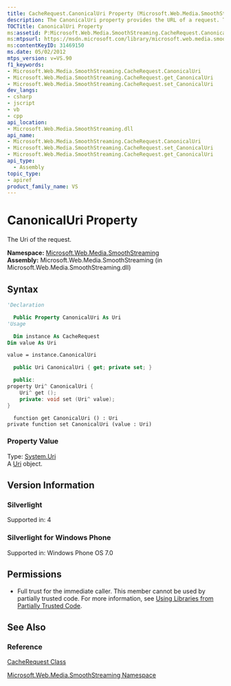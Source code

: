 ```yaml
---
title: CacheRequest.CanonicalUri Property (Microsoft.Web.Media.SmoothStreaming)
description: The CanonicalUri property provides the URL of a request. This page details the code syntax used.
TOCTitle: CanonicalUri Property
ms:assetid: P:Microsoft.Web.Media.SmoothStreaming.CacheRequest.CanonicalUri
ms:mtpsurl: https://msdn.microsoft.com/library/microsoft.web.media.smoothstreaming.cacherequest.canonicaluri(v=VS.90)
ms:contentKeyID: 31469150
ms.date: 05/02/2012
mtps_version: v=VS.90
f1_keywords:
- Microsoft.Web.Media.SmoothStreaming.CacheRequest.CanonicalUri
- Microsoft.Web.Media.SmoothStreaming.CacheRequest.get_CanonicalUri
- Microsoft.Web.Media.SmoothStreaming.CacheRequest.set_CanonicalUri
dev_langs:
- csharp
- jscript
- vb
- cpp
api_location:
- Microsoft.Web.Media.SmoothStreaming.dll
api_name:
- Microsoft.Web.Media.SmoothStreaming.CacheRequest.CanonicalUri
- Microsoft.Web.Media.SmoothStreaming.CacheRequest.set_CanonicalUri
- Microsoft.Web.Media.SmoothStreaming.CacheRequest.get_CanonicalUri
api_type:
  - Assembly
topic_type:
- apiref
product_family_name: VS
---
```


# CanonicalUri Property

The Uri of the request.

**Namespace:**  [Microsoft.Web.Media.SmoothStreaming](microsoft-web-media-smoothstreaming-namespace_1.md)  
**Assembly:**  Microsoft.Web.Media.SmoothStreaming (in Microsoft.Web.Media.SmoothStreaming.dll)

## Syntax

```vb
'Declaration

  Public Property CanonicalUri As Uri
'Usage

  Dim instance As CacheRequest
Dim value As Uri

value = instance.CanonicalUri
```

```csharp
  public Uri CanonicalUri { get; private set; }
```

```cpp
  public:
property Uri^ CanonicalUri {
    Uri^ get ();
    private: void set (Uri^ value);
}
```

```jscript
  function get CanonicalUri () : Uri
private function set CanonicalUri (value : Uri)
```

### Property Value

Type: [System.Uri](https://msdn.microsoft.com/library/txt7706a)  
A [Uri](https://msdn.microsoft.com/library/txt7706a) object.  

## Version Information

### Silverlight

Supported in: 4  

### Silverlight for Windows Phone

Supported in: Windows Phone OS 7.0  

## Permissions

  - Full trust for the immediate caller. This member cannot be used by partially trusted code. For more information, see [Using Libraries from Partially Trusted Code](https://msdn.microsoft.com/library/8skskf63).

## See Also

### Reference

[CacheRequest Class](cacherequest-class-microsoft-web-media-smoothstreaming_1.md)

[Microsoft.Web.Media.SmoothStreaming Namespace](microsoft-web-media-smoothstreaming-namespace_1.md)
